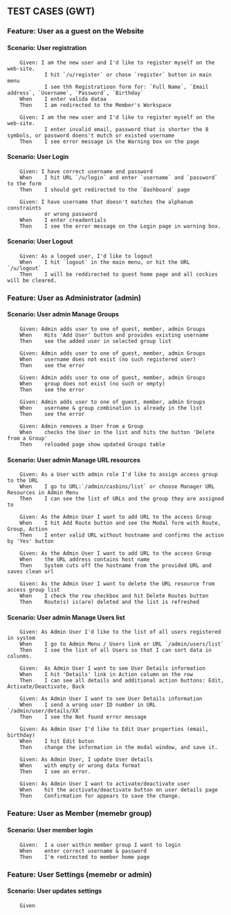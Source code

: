 ## TEST CASES (GWT)

### Feature: User as a guest on the Website
#### Scenario: User registration
        Given: I am the new user and I'd like to register myself on the web-site. 
                I hit `/u/register` or chose `register` button in main menu
                I see thh Registratioon form for: `Full Name`, `Email address`, `Username`, `Password`, `Birthday`
        When    I enter valida dataa
        Then    I am redirected to the Member's Workspace
                
        Given: I am the new user and I'd like to register myself on the web-site. 
                I enter invalid email, password that is shorter the 8 symbols, or password doens't mutch or existed username
        Then    I see error message in the Warning box on the page

#### Scenario: User Login
        Given: I have correct username and password
        When    I hit URL `/u/login` and enter `username` and `password` to the form
        Then    I should get redirected to the `Dashboard` page

        Given: I have username that doesn't matches the alphanum constraints
                or wrong password
        When    I enter creadentials
        Then    I see the error message on the Login page in warning box.
    
#### Scenario: User Logout
        Given: As a looged user, I'd like to logout
        When    I hit `logout` in the main menu, or hit the URL `/u/logout`
        Then    I will be reddirected to guest home page and all cockies will be cleared.

### Feature: User as Administrator (admin)
#### Scenario: User admin Manage Groups
        Given: Admin adds user to one of guest, member, admin Groups
        When    Hits 'Add User' button and provides existing username
        Then    see the added user in selected group list

        Given: Admin adds user to one of guest, member, admin Groups
        When    username does not exist (no such registered user)
        Then    see the error 

        Given: Admin adds user to one of guest, member, admin Groups
        When    group does not exist (no such or empty)
        Then    see the error

        Given: Admin adds user to one of guest, member, admin Groups
        When    username & group combination is already in the list
        Then    see the error 

        Given: Admin removes a User from a Group
        When    checks the User in the list and hits the button 'Delete from a Group'
        Then    reloaded page show updated Groups table

#### Scenario: User admin Manage URL resources
        Given: As a User with admin role I'd like to assign access group to the URL
        When    I go to URL:`/admin/casbins/list` or choose Manager URL Resources in Admin Menu
        Then    I can see the list of URLs and the group they are assigned to

        Given: As the Admin User I want to add URL to the access Group
        When    I hit Add Route button and see the Modal form with Route, Group, Action
        Then    I enter valid URL without hostname and confirms the action by 'Yes' button

        Given: As the Admin User I want to add URL to the access Group
        When    the URL address contains host name
        Then    System cuts off the hostname from the provided URL and saves clean url

        Given: As the Admin User I want to delete the URL resource from access group list
        When    I check the row checkbox and hit Delete Routes button
        Then    Route(s) is(are) deleted and the list is refreshed
#### Scenario: User admin Manage Users list
        Given: As Admin User I'd like to the list of all users registered in system
        When    I go to Admin Menu / Users link or URL `/admin/users/list`
        Then    I see the list of all Users so that I can sort data in colunms.

        Given:  As Admin User I want to see User Details information
        When    I hit 'Details' link in Action column on the row
        Then    I can see all details and additional action buttons: Edit, Activate/Deactivate, Back

        Given: As Admin User I want to see User Details information
        When    I send a wrong user ID number in URL `/admin/user/details/XX`
        Then    I see the Not found error message

        Given: As Admin User I'd like to Edit User properties (email, birthday)
        When    I hit Edit buton
        Then    change the information in the modal window, and save it.

        Given: As Admin User, I update User details 
        When    with empty or wrong data format
        Then    I see an error.

        Given: As Admin User I want to activate/deactivate user
        When    hit the acctivate/deactivate button on user details page
        Then    Confirmation for appears to save the change.

### Feature: User as Member (memebr group)
#### Scenario: User member login
        Given:  I a user within member group I want to login
        When    enter correct username & password
        Then    I'm redirected to member home page

### Feature: User Settings (memebr or admin)
#### Scenario: User updates settings
        Given